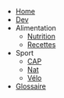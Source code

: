 <!-- docs/_sidebar.md -->
- [Home](/)
- [Dev](Dev/)
- Alimentation
  - [Nutrition](Nutrition/)
  - [Recettes](Recettes/)
- Sport
  - [CAP](Sport_CAP/)
  - [Nat](Sport_Nat/)
  - [Vélo](Sport_Velo/)
- [Glossaire](_glossary.md)
